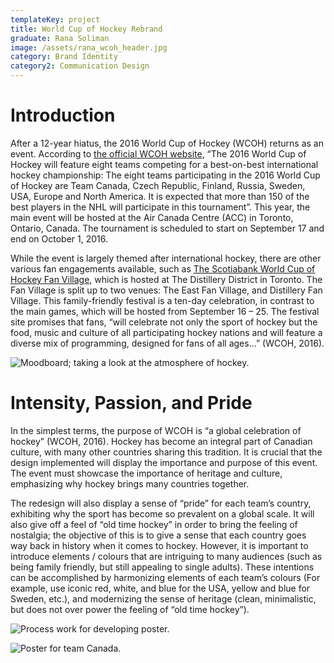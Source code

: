```yaml
---
templateKey: project
title: World Cup of Hockey Rebrand
graduate: Rana Soliman
image: /assets/rana_wcoh_header.jpg
category: Brand Identity
category2: Communication Design
---
```

# Introduction

After a 12-year hiatus, the 2016 World Cup of Hockey (WCOH) returns as an event. According to [the official WCOH website](https://www.wch2016.com/), “The 2016 World Cup of Hockey will feature eight teams competing for a best-on-best international hockey championship: The eight teams participating in the 2016 World Cup of Hockey are Team Canada, Czech Republic, Finland, Russia, Sweden, USA, Europe and North America. It is expected that more than 150 of the best players in the NHL will participate in this tournament”. This year, the main event will be hosted at the Air Canada Centre (ACC) in Toronto, Ontario, Canada. The tournament is scheduled to start on September 17 and end on October 1, 2016. 

While the event is largely themed after international hockey, there are other various fan engagements available, such as [The Scotiabank World Cup of Hockey Fan Village](https://www.wch2016.com/info/world-cup-of-hockey-fan-village), which is hosted at The Distillery District in Toronto. The Fan Village is split up to two venues: The East Fan Village, and Distillery Fan Village. This family-friendly festival is a ten-day celebration, in contrast to the main games, which will be hosted from September 16 – 25. The festival site promises that fans, “will celebrate not only the sport of hockey but the food, music and culture of all participating hockey nations and will feature a diverse mix of programming, designed for fans of all ages…” (WCOH, 2016).

![Moodboard; taking a look at the atmosphere of hockey.](/assets/rana_wcoh_1.jpg)

# Intensity, Passion, and Pride

In the simplest terms, the purpose of WCOH is “a global celebration of hockey” (WCOH, 2016). Hockey has become an integral part of Canadian culture, with many other countries sharing this tradition. It is crucial that the design implemented will display the importance and purpose of this event. The event must showcase the importance of heritage and culture, emphasizing why hockey brings many countries together. 

The redesign will also display a sense of “pride” for each team’s country, exhibiting why the sport has become so prevalent on a global scale. It will also give off a feel of “old time hockey” in order to bring the feeling of nostalgia; the objective of this is to give a sense that each country goes way back in history when it comes to hockey. However, it is important to introduce elements / colours that are intriguing to many audiences (such as being family friendly, but still appealing to single adults). These intentions can be accomplished by harmonizing elements of each team’s colours (For example, use iconic red, white, and blue for the USA, yellow and blue for Sweden, etc.), and modernizing the sense of heritage (clean, minimalistic, but does not over power the feeling of “old time hockey”).

![Process work for developing poster.](/assets/rana_wcoh_2.jpg)

![Poster for team Canada.](/assets/rana_wcoh_3.jpg)
